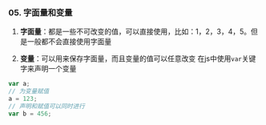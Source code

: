 ### 05. 字面量和变量

1. **字面量**：都是一些不可改变的值，可以直接使用，比如：1，2，3，4，5。但是一般都不会直接使用字面量

2. **变量**：可以用来保存字面量，而且变量的值可以任意改变
在js中使用`var`关键字来声明一个变量

```js
var a;
// 为变量赋值
a = 123;
// 声明和赋值可以同时进行
var b = 456;
```